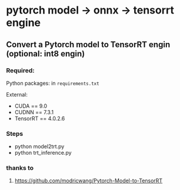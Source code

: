 # pytorch model -> onnx -> tensorrt engine
## Convert a Pytorch model to TensorRT engin (optional: int8 engin)

### Required:

Python packages: in `requirements.txt` 

External: 

- CUDA == 9.0
- CUDNN == 7.3.1
- TensorRT == 4.0.2.6

### Steps
- python model2trt.py
- python trt_inference.py

### thanks to
1. https://github.com/modricwang/Pytorch-Model-to-TensorRT
